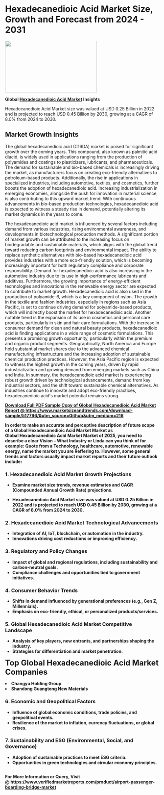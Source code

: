 <H1>Hexadecanedioic Acid Market Size, Growth and Forecast from 2024 - 2031</H1><img class="aligncenter size-medium wp-image-584254" src="https://thirdeyenews.in/wp-content/uploads/2024/09/Global-Market-Research-300x168.jpeg" alt="" width="300" height="168" /><p><strong>Global&nbsp;<a href="https://www.marketsizeandtrends.com/download-sample/517796/&amp;utm_source=Github&utm_medium=216">Hexadecanedioic Acid Market</a> Insights</strong></p><p>Hexadecanedioic Acid Market size was valued at USD 0.25 Billion in 2022 and is projected to reach USD 0.45 Billion by 2030, growing at a CAGR of 8.0% from 2024 to 2030.</p><p><h2>Market Growth Insights</h2> <p>The global hexadecanedioic acid (C16DA) market is poised for significant growth over the coming years. This compound, also known as palmitic acid diacid, is widely used in applications ranging from the production of polyamides and coatings to plasticizers, lubricants, and pharmaceuticals. The demand for sustainable and bio-based chemicals is increasingly driving the market, as manufacturers focus on creating eco-friendly alternatives to petroleum-based products. Additionally, the rise in applications in specialized industries, including automotive, textiles, and cosmetics, further boosts the adoption of hexadecanedioic acid. Increasing industrialization in emerging economies, alongside the push for innovation in material science, is also contributing to this upward market trend. With continuous advancements in bio-based production technologies, hexadecanedioic acid is expected to witness a steady rise in demand, potentially altering its market dynamics in the years to come.</p> <p><strong><a href="#"></a></strong></p> <p>The hexadecanedioic acid market is influenced by several factors including demand from various industries, rising environmental awareness, and developments in biotechnological production methods. A significant portion of market growth can be attributed to the increasing focus on biodegradable and sustainable materials, which aligns with the global trend toward reducing carbon footprints and environmental impact. The ability to replace synthetic alternatives with bio-based hexadecanedioic acid provides industries with a more eco-friendly solution, which is becoming increasingly important for both regulatory compliance and corporate responsibility. Demand for hexadecanedioic acid is also increasing in the automotive industry due to its use in high-performance lubricants and additives. Furthermore, the growing importance of energy-efficient technologies and innovations in the renewable energy sector are expected to contribute to market growth. Hexadecanedioic acid is also used in the production of polyamide-6, which is a key component of nylon. The growth in the textile and fashion industries, especially in regions such as Asia Pacific, is set to continue driving demand for polyamide-based products, which will indirectly boost the market for hexadecanedioic acid. Another notable trend is the expansion of its use in cosmetics and personal care products, particularly in skin and hair care formulations. With the increase in consumer demand for clean and natural beauty products, hexadecanedioic acid is finding applications in a wide range of cosmetic formulations. This presents a promising growth opportunity, particularly within the premium and organic product segments. Geographically, North America and Europe hold substantial market shares due to the advanced chemical manufacturing infrastructure and the increasing adoption of sustainable chemical production practices. However, the Asia Pacific region is expected to witness the highest growth in the coming years, driven by rapid industrialization and growing demand from emerging markets such as China and India. In summary, the hexadecanedioic acid market is experiencing robust growth driven by technological advancements, demand from key industrial sectors, and the shift toward sustainable chemical alternatives. As industries continue to innovate and adopt eco-friendly practices, hexadecanedioic acid's market potential remains strong.</p> <p><strong><a href="#"></p><p><span class=""><strong>Download Full PDF Sample Copy of Global Hexadecanedioic Acid Market Report</strong> @ <a href="https://www.marketsizeandtrends.com/download-sample/517796/&amp;utm_source=Github&utm_medium=216" target="_blank">https://www.marketsizeandtrends.com/download-sample/517796/&amp;utm_source=Github&utm_medium=216</a></span></p><p>In order to make an accurate and perceptive description of future scope of a Global&nbsp;Hexadecanedioic Acid Market Market as Global&nbsp;Hexadecanedioic Acid Market Market of 2025, you need to describe a clear Vision &ndash; What Industry or Linda can you think of for example: Quote from a Technology, healthcare, automotive, renewable energy, name the market you are Reffering to. However, some general trends and factors usually impact market reports and their future outlook include:</p><h3>1.&nbsp;<strong>Hexadecanedioic Acid Market Growth Projections</strong></h3><ul><li>Examine market size trends, revenue estimates and CAGR (Compounded Annual Growth Rate) projections.</li><li><p>Hexadecanedioic Acid Market size was valued at USD 0.25 Billion in 2022 and is projected to reach USD 0.45 Billion by 2030, growing at a CAGR of 8.0% from 2024 to 2030.</p></li></ul><h3>2.&nbsp;<strong>Hexadecanedioic Acid Market Technological Advancements</strong></h3><ul><li>Integration of AI, IoT, blockchain, or automation in the industry.</li><li>Innovations driving cost reductions or improving efficiency.</li></ul><h3>3.&nbsp;<strong>Regulatory and Policy Changes</strong></h3><ul><li>Impact of global and regional regulations, including sustainability and carbon-neutral goals.</li><li>Compliance challenges and opportunities tied to government initiatives.</li></ul><h3>4.&nbsp;<strong>Consumer Behavior Trends</strong></h3><ul><li>Shifts in demand influenced by generational preferences (e.g., Gen Z, Millennials).</li><li>Emphasis on eco-friendly, ethical, or personalized products/services.</li></ul><h3>5.&nbsp;<strong>Global Hexadecanedioic Acid Market Competitive Landscape</strong></h3><ul><li>Analysis of key players, new entrants, and partnerships shaping the industry.</li><li>Strategies for differentiation and market penetration.</li></ul><p data-pm-slice="1 1 []"><span style="color: inherit; font-family: inherit; font-size: 25px;">Top Global Hexadecanedioic Acid Market Companies</span></p><div class="" data-test-id=""><p><li>Changyu Holding Group</li><li> Shandong Guangtong New Materials</li></p></div><h3>6.&nbsp;<strong>Economic and Geopolitical Factors</strong></h3><ul><li>Influence of global economic conditions, trade policies, and geopolitical events.</li><li>Resilience of the market to inflation, currency fluctuations, or global crises.</li></ul><h3>7.&nbsp;<strong>Sustainability and ESG (Environmental, Social, and Governance)</strong></h3><ul><li>Adoption of sustainable practices to meet ESG criteria.</li><li>Opportunities in green technologies and circular economy principles.</li></ul><h2><strong style="font-size: 14px;">For More Information or Query, Visit @&nbsp;</strong><a style="background-color: #ffffff; font-size: 14px;" href="https://www.marketsizeandtrends.com/report/hexadecanedioic-acid-market/" target="_blank">https://www.verifiedmarketreports.com/product/airport-passenger-boarding-bridge-market</a></h2>
